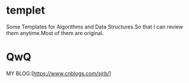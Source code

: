 # templet
Some Templates for Algorithms and Data Structures.So that I can review them anytime.Most of them are original.
# QwQ
MY BLOG:[https://www.cnblogs.com/sjrb/]
